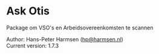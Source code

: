 # Ask Otis

Package om VSO's en Arbeidsovereenkomsten te scannen

Author: Hans-Peter Harmsen (hp@harmsen.nl) \
Current version: 1.7.3

